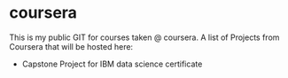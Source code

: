 coursera
========
This is my public GIT for courses taken @ coursera. 
A list of Projects from Coursera that will be hosted here:
- Capstone Project for IBM data science certificate
